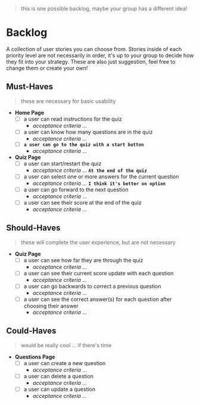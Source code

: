 > this is one possible backlog, maybe your group has a different idea!

# Backlog

A collection of user stories you can choose from. Stories inside of each priority level are not necessarily in order, it's up to your group to decide how they fit into your strategy. These are also just suggestion, feel free to change them or create your own!

## Must-Haves

> these are necessary for basic usability

- **Home Page**
  - [ ] a user can read instructions for the quiz
    - _acceptance criteria ..._
  - [ ] a user can know how many questions are in the quiz
    - _acceptance criteria ..._
  - [ ] **`a user can go to the quiz with a start button`**
    - _acceptance criteria ..._
- **Quiz Page**
  - [ ] a user can start/restart the quiz
    - _acceptance criteria ..._ **`At the end of the quiz`**
  - [ ] a user can select one or more answers for the current question
    - _acceptance criteria ..._ **`I think it's better on option`**
  - [ ] a user can go forward to the next question
    - _acceptance criteria ..._
  - [ ] a user can see their score at the end of the quiz
    - _acceptance criteria ..._

## Should-Haves

> these will complete the user experience, but are not necessary

- **Quiz Page**
  - [ ] a user can see how far they are through the quiz
    - _acceptance criteria ..._
  - [ ] a user can see their current score update with each question
    - _acceptance criteria ..._
  - [ ] a user can go backwards to correct a previous question
    - _acceptance criteria ..._
  - [ ] a user can see the correct answer(s) for each question after choosing their answer
    - _acceptance criteria ..._

## Could-Haves

> would be really cool ... if there's time

- **Questions Page**
  - [ ] a user can create a new question
    - _acceptance criteria ..._
  - [ ] a user can delete a question
    - _acceptance criteria ..._
  - [ ] a user can update a question
    - _acceptance criteria ..._
